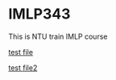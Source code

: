 # IMLP343
This is NTU train IMLP course

[test file](https://github.com/yanjhen/IMLP343/blob/main/Unit01_Crash%20Course%20on%20Python.ipynb)

[test file2](https://www.google.com/search?q=markdown&rlz=1C1SQJL_zh-TWTW859TW859&oq=markdown+&aqs=chrome..69i57j0i131i433i512l4j0i512l5.3093j0j7&sourceid=chrome&ie=UTF-8)
